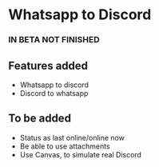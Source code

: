 # Whatsapp to Discord
### IN BETA NOT FINISHED

## Features added
- Whatsapp to discord
- Discord to whatsapp

## To be added
- Status as last online/online now
- Be able to use attachments
- Use Canvas, to simulate real Discord
